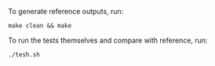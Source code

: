 To generate reference outputs, run:

    make clean && make

To run the tests themselves and compare with reference, run:

    ./tesh.sh
